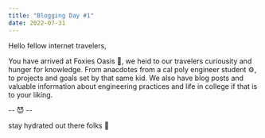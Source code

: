 ```yaml
---
title: "Blogging Day #1"
date: 2022-07-31
---
```


Hello fellow internet travelers, 

You have arrived at Foxies Oasis 🌴, we heid to our travelers curiousity and hunger for knowledge. From anacdotes from a cal poly 
engineer student ⚙️, to projects and goals set by that same kid. We also have blog posts and valuable information about engineering practices and life in
college if that is to your liking.

-- 😈 -- 

stay hydrated out there folks 🐪
